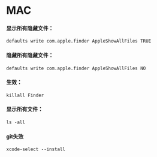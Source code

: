 # MAC

#### 显示所有隐藏文件：

```shell
defaults write com.apple.finder AppleShowAllFiles TRUE
```

#### 隐藏所有隐藏文件：

```shell
defaults write com.apple.finder AppleShowAllFiles NO
```

#### 生效：

```shell
killall Finder
```

#### 显示所有文件：

```shell
ls -all
```

#### git失效

```shell
xcode-select --install
```





